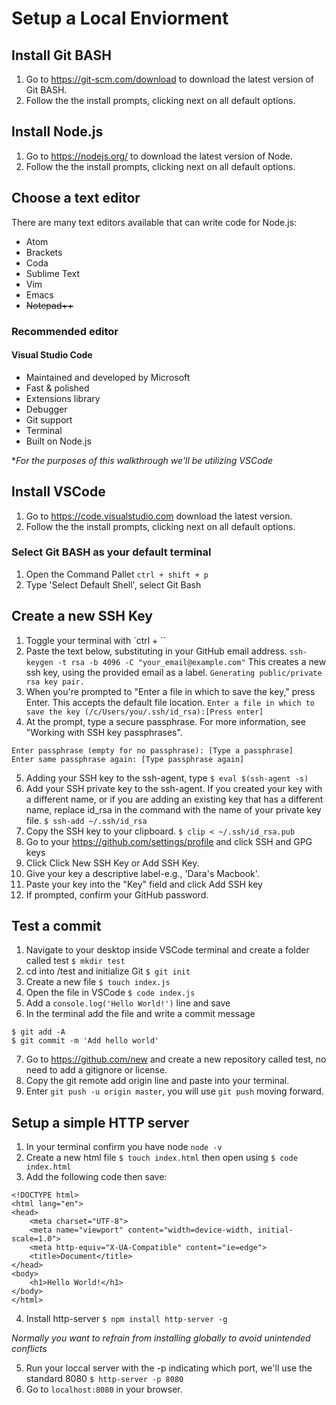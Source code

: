 # Setup a Local Enviorment

## Install Git BASH
  1. Go to <https://git-scm.com/download> to download the latest version of Git BASH.
  2. Follow the the install prompts, clicking next on all default options.

## Install Node.js
  1. Go to <https://nodejs.org/> to download the latest version of Node.
  2. Follow the the install prompts, clicking next on all default options.

## Choose a text editor
There are many text editors available that can write code for Node.js:
* Atom
* Brackets
* Coda 
* Sublime Text
* Vim
* Emacs
* ~~Notepad++~~ 

### Recommended editor
#### Visual Studio Code
* Maintained and developed by Microsoft
* Fast & polished
* Extensions library
* Debugger
* Git support
* Terminal
* Built on Node.js

**For the purposes of this walkthrough we'll be utilizing VSCode*

## Install VSCode 
 1. Go to <https://code.visualstudio.com> download the latest version.
 2. Follow the the install prompts, clicking next on all default options.
 ### Select Git BASH as your default terminal 
 1. Open the Command Pallet
 ``` ctrl + shift + p ```
 2. Type 'Select Default Shell', select Git Bash

## Create a new SSH Key
1. Toggle your terminal with `ctrl + \`` 
2. Paste the text below, substituting in your GitHub email address.
``` ssh-keygen -t rsa -b 4096 -C "your_email@example.com" ```
This creates a new ssh key, using the provided email as a label.
``` Generating public/private rsa key pair. ```
3. When you're prompted to "Enter a file in which to save the key," press Enter. This accepts the default file location.
``` Enter a file in which to save the key (/c/Users/you/.ssh/id_rsa):[Press enter] ```
4. At the prompt, type a secure passphrase. For more information, see "Working with SSH key passphrases".
```
Enter passphrase (empty for no passphrase): [Type a passphrase]
Enter same passphrase again: [Type passphrase again]
```
5. Adding your SSH key to the ssh-agent, type 
```$ eval $(ssh-agent -s)```
6. Add your SSH private key to the ssh-agent. If you created your key with a different name, or if you are adding an existing key that has a different name, replace id_rsa in the command with the name of your private key file.
```$ ssh-add ~/.ssh/id_rsa```
7. Copy the SSH key to your clipboard.
```$ clip < ~/.ssh/id_rsa.pub```
8. Go to your <https://github.com/settings/profile> and click SSH and GPG keys
9. Click Click New SSH Key or Add SSH Key.
10. Give your key a descriptive label-e.g., 'Dara's Macbook'.
11. Paste your key into the "Key" field and click Add SSH key
12. If prompted, confirm your GitHub password.

## Test a commit
1. Navigate to your desktop inside VSCode terminal and create a folder called test `$ mkdir test`
2. cd into /test and initialize Git `$ git init`
3. Create a new file `$ touch index.js`
4. Open the file in VSCode `$ code index.js`
5. Add a `console.log('Hello World!')` line and save
6. In the terminal add the file and write a commit message
```
$ git add -A
$ git commit -m 'Add hello world'
```
7. Go to <https://github.com/new> and create a new repository called test, no need to add a gitignore or license. 
8. Copy the git remote add origin line and paste into your terminal.
9. Enter `git push -u origin master`, you will use `git push` moving forward.

## Setup a simple HTTP server
1. In your terminal confirm you have node `node -v`
2. Create a new html file `$ touch index.html` then open using `$ code index.html`
3. Add the following code then save:
```
<!DOCTYPE html>
<html lang="en">
<head>
    <meta charset="UTF-8">
    <meta name="viewport" content="width=device-width, initial-scale=1.0">
    <meta http-equiv="X-UA-Compatible" content="ie=edge">
    <title>Document</title>
</head>
<body>
    <h1>Hello World!</h1>
</body>
</html>
```
4. Install http-server `$ npm install http-server -g` 

*Normally you want to refrain from installing globally to avoid unintended conflicts*

5. Run your loccal server with the -p indicating which port, we'll use the standard 8080 
`$ http-server -p 8080`
6. Go to `localhost:8080` in your browser.
